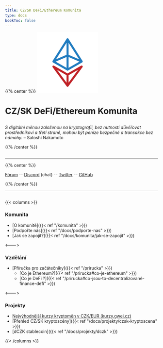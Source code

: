 ```yaml
---
title: CZ/SK DeFi/Ethereum Komunita
type: docs
bookToc: false
---
```


{{% center %}}
<img src="/img/logo.png" height="200" />

# CZ/SK DeFi/Ethereum Komunita

<div style="margin-top: 2em;"></div>

*S digitální měnou založenou na kryptografii, bez nutnosti důvěřovat prostředníkovi a třetí straně, mohou být peníze bezpečné a transakce bez námahy.* – Satoshi Nakamoto

{{% /center %}}

<div style="margin-top: 2em;"></div>

----

{{% center %}}

[Fórum](https://forum.gwei.cz/) -- [Discord](https://discord.gg/FpxwbnM) (chat) -- [Twitter](https://twitter.com/gweicz) -- [GitHub](https://github.com/gweicz)

{{% /center %}}

----

<div style="margin-top: 2em;"></div>

{{< columns >}}

### Komunita

* [O komunitě]({{< ref "/komunita" >}})
* [Podpořte nás]({{< ref "/docs/podporte-nas" >}})
* [Jak se zapojit?]({{< ref "/docs/komunita/jak-se-zapojit" >}})

<--->

### Vzdělání

* [Příručka pro začátečníky]({{< ref "/prirucka" >}})
  * [Co je Ethereum?]({{< ref "/prirucka#co-je-ethereum" >}})
  * [Co je DeFi ?]({{< ref "/prirucka#co-jsou-to-decentralizované-finance-defi" >}})

<--->

### Projekty

* [Nejvýhodnější kurzy kryptoměn v CZK/EUR (kurzy.gwei.cz)](https://kurzy.gwei.cz/)
* [Přehled CZ/SK kryptoscény]({{< ref "/docs/projekty/czsk-kryptoscena" >}})
* [dCZK stablecoin]({{< ref "/docs/projekty/dczk" >}})

{{< /columns >}}


<div style="margin-top: 5em;"></div>

